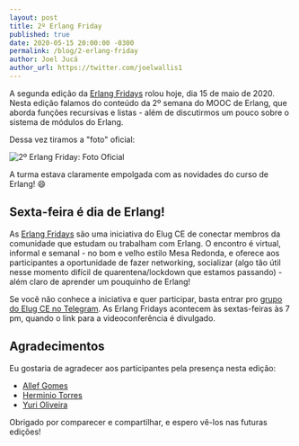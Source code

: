 ```yaml
---
layout: post
title: 2º Erlang Friday
published: true
date: 2020-05-15 20:00:00 -0300
permalink: /blog/2-erlang-friday
author: Joel Jucá
author_url: https://twitter.com/joelwallis1
---
```


A segunda edição da [Erlang Fridays](https://github.com/elug-ce/forum/issues/7) rolou hoje, dia 15 de maio de 2020. Nesta edição falamos do conteúdo da 2º semana do MOOC de Erlang, que aborda funções recursivas e listas - além de discutirmos um pouco sobre o sistema de módulos do Erlang.

Dessa vez tiramos a "foto" oficial:

![2º Erlang Friday: Foto Oficial](/media/2020-05-15_2-erlang-friday.png)

A turma estava claramente empolgada com as novidades do curso de Erlang! 😄

## Sexta-feira é dia de Erlang!

As [Erlang Fridays](https://github.com/elug-ce/forum/issues/7) são uma iniciativa do Elug CE de conectar membros da comunidade que estudam ou trabalham com Erlang. O encontro é virtual, informal e semanal - no bom e velho estilo Mesa Redonda, e oferece aos participantes a oportunidade de fazer networking, socializar (algo tão útil nesse momento difícil de quarentena/lockdown que estamos passando) - além claro de aprender um pouquinho de Erlang!

Se você não conhece a iniciativa e quer participar, basta entrar pro [grupo do Elug CE no Telegram](https://t.me/elug_ce). As Erlang Fridays acontecem às sextas-feiras às 7 pm, quando o link para a videoconferência é divulgado.

## Agradecimentos

Eu gostaria de agradecer aos participantes pela presença nesta edição:

- [Allef Gomes](https://twitter.com/allefgalmeida)
- [Herminio Torres](https://twitter.com/herminiotorres)
- [Yuri Oliveira](https://twitter.com/yuriploc)

Obrigado por comparecer e compartilhar, e espero vê-los nas futuras edições!
